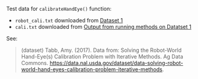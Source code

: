 Test data for `calibrateHandEye()` function:
- `robot_cali.txt` downloaded from [Dataset 1](https://data.nal.usda.gov/dataset/data-solving-robot-world-hand-eyes-calibration-problem-iterative-methods/resource/d5d0002e-e1a6-4367-b5ac-698986aa78c8)
- `cali.txt` downloaded from [Output from running methods on Datatset 1](https://data.nal.usda.gov/dataset/data-solving-robot-world-hand-eyes-calibration-problem-iterative-methods/resource/4ae73df4-aa8a-4cc1-9f5f-3f7e4c87db5d)

See:
> (dataset) Tabb, Amy. (2017). Data from: Solving the Robot-World Hand-Eye(s) Calibration Problem with Iterative Methods. Ag Data Commons. https://data.nal.usda.gov/dataset/data-solving-robot-world-hand-eyes-calibration-problem-iterative-methods.